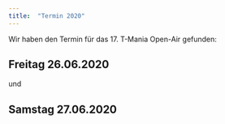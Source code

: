 ```yaml
---
title:  "Termin 2020"
---
```


Wir haben den Termin für das 17. T-Mania Open-Air gefunden:

## Freitag 26.06.2020

und 

## Samstag 27.06.2020
